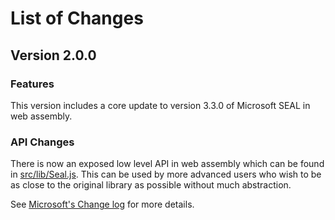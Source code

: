 # List of Changes

## Version 2.0.0

### Features
This version includes a core update to version 3.3.0 of Microsoft SEAL in web assembly. 

### API Changes

There is now an exposed low level API in web assembly which can be found in [src/lib/Seal.js](src/lib/Seal.js).
This can be used by more advanced users who wish to be as close to the original library as 
possible without much abstraction.

See [Microsoft's Change log](https://github.com/microsoft/SEAL/blob/master/Changes.md) for more details.

